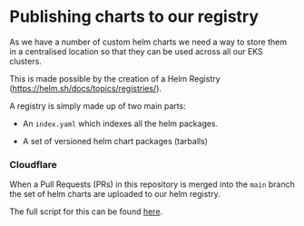 # Publishing charts to our registry

As we have a number of custom helm charts we need a way to store them in a centralised location so that they can be used across all our EKS clusters.

This is made possible by the creation of a Helm Registry (https://helm.sh/docs/topics/registries/).

A registry is simply made up of two main parts:

- An `index.yaml` which indexes all the helm packages.

- A set of versioned helm chart packages (tarballs)

### Cloudflare

When a Pull Requests (PRs) in this repository is merged into the `main` branch the set of helm charts are uploaded to our helm registry.

The full script for this can be found [here](../bin/sync-repo-cloudflare.sh).

